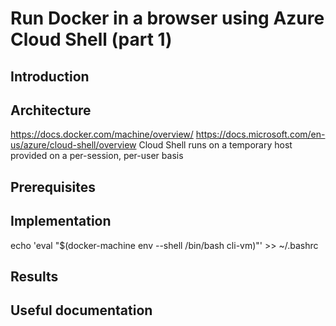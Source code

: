 # Run Docker in a browser using Azure Cloud Shell (part 1)

## Introduction

## Architecture
https://docs.docker.com/machine/overview/
https://docs.microsoft.com/en-us/azure/cloud-shell/overview
Cloud Shell runs on a temporary host provided on a per-session, per-user basis
## Prerequisites

## Implementation
echo 'eval "$(docker-machine env --shell /bin/bash cli-vm)"' >> ~/.bashrc

## Results

## Useful documentation

